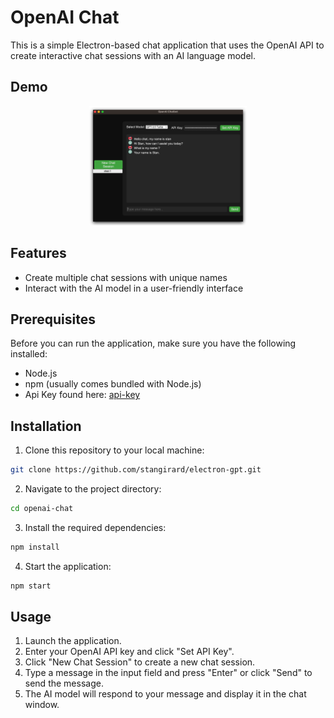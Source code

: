 # OpenAI Chat

This is a simple Electron-based chat application that uses the OpenAI API to create interactive chat sessions with an AI language model.

## Demo

<p align="center">
<img src="screenshot.png" alt="demo" width="50%">
<p align="center">

## Features
- Create multiple chat sessions with unique names
- Interact with the AI model in a user-friendly interface

## Prerequisites
Before you can run the application, make sure you have the following installed:
- Node.js
- npm (usually comes bundled with Node.js)
- Api Key found here: [api-key](https://platform.openai.com/account/api-keys)

## Installation
1. Clone this repository to your local machine:
```bash
git clone https://github.com/stangirard/electron-gpt.git
```
2. Navigate to the project directory:
```bash  
cd openai-chat
```
3. Install the required dependencies:
```bash
npm install
```
4. Start the application:
```bash
npm start
```


## Usage
1. Launch the application.
2. Enter your OpenAI API key and click "Set API Key".
3. Click "New Chat Session" to create a new chat session.
4. Type a message in the input field and press "Enter" or click "Send" to send the message.
5. The AI model will respond to your message and display it in the chat window.
